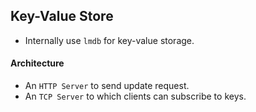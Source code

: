 ## Key-Value Store
- Internally use `lmdb` for key-value storage.

#### Architecture
- An `HTTP Server` to send update request.
- An `TCP Server` to which clients can subscribe to keys.
